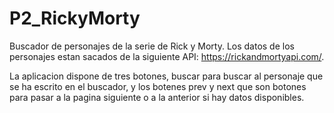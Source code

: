 # P2_RickyMorty

Buscador de personajes de la serie de Rick y Morty.
Los datos de los personajes estan sacados de la siguiente API: https://rickandmortyapi.com/.

La aplicacion dispone de tres botones, buscar para buscar al personaje que se ha escrito en el buscador, y los botenes prev y next que son botones para pasar a la pagina
siguiente o a la anterior si hay datos disponibles.
